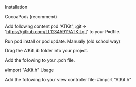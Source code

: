 Installation

CocoaPods (recommend)

Add following content
pod 'ATKit', :git => 'https://github.com/LL12345911/ATKit.git'
to your Podfile.

Run pod install or pod update.
Manually (old school way)

Drag the AtKitLib folder into your project.

Add the following to your .pch file.

#import "AtKit.h"
Usage

Add the following to your view controller file:
#import "AtKit.h"

